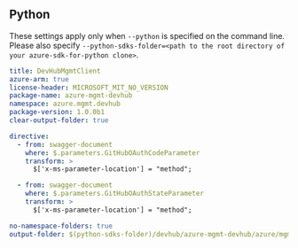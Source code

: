 ## Python

These settings apply only when `--python` is specified on the command line.
Please also specify `--python-sdks-folder=<path to the root directory of your azure-sdk-for-python clone>`.

``` yaml $(python)
title: DevHubMgmtClient
azure-arm: true
license-header: MICROSOFT_MIT_NO_VERSION
package-name: azure-mgmt-devhub
namespace: azure.mgmt.devhub
package-version: 1.0.0b1
clear-output-folder: true

directive:
  - from: swagger-document
    where: $.parameters.GitHubOAuthCodeParameter
    transform: >
      $['x-ms-parameter-location'] = "method";

  - from: swagger-document
    where: $.parameters.GitHubOAuthStateParameter
    transform: >
      $['x-ms-parameter-location'] = "method";
```

``` yaml $(python)
no-namespace-folders: true
output-folder: $(python-sdks-folder)/devhub/azure-mgmt-devhub/azure/mgmt/devhub
```
